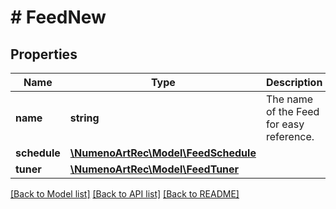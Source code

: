 # # FeedNew

## Properties

| Name         | Type                                                    | Description                              | Notes      |
| ------------ | ------------------------------------------------------- | ---------------------------------------- | ---------- |
| **name**     | **string**                                              | The name of the Feed for easy reference. |
| **schedule** | [**\NumenoArtRec\Model\FeedSchedule**](FeedSchedule.md) |                                          | [optional] |
| **tuner**    | [**\NumenoArtRec\Model\FeedTuner**](FeedTuner.md)       |                                          | [optional] |

[[Back to Model list]](../../README.md#models) [[Back to API list]](../../README.md#endpoints) [[Back to README]](../../README.md)
